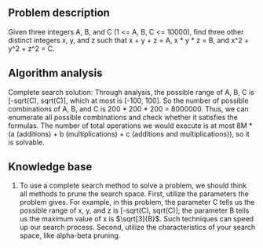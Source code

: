 ## Problem description

Given three integers A, B, and C (1 <= A, B, C <= 10000), find three other distinct integers x, y, and z such that x + y + z = A, x * y * z = B, and x^2 + y^2 + z^2 = C.

## Algorithm analysis

Complete search solution:
Through analysis, the possible range of A, B, C is [-sqrt(C), sqrt(C)], which at most is [-100, 100]. So the number of possible combinations of A, B, and C is 200 * 200 * 200 = 8000000. Thus, we can enumerate all possible combinations and check whether it satisfies the formulas.
The number of total operations we would execute is at most 8M * (a (additions) + b (multiplications) + c (additions and multiplications)), so it is solvable.

## Knowledge base

1. To use a complete search method to solve a problem, we should think all methods to prune the search space.
   First, utilize the parameters the problem gives. For example, in this problem, the parameter C tells us the possible range of x, y, and z is [-sqrt(C), sqrt(C)]; the parameter B tells us the maximum value of x is $\sqrt[3]{B}$. Such techniques can speed up our search process.
   Second, utilize the characteristics of your search space, like alpha-beta pruning.